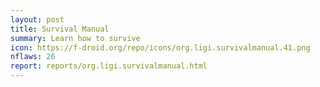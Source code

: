 ```yaml
---
layout: post
title: Survival Manual
summary: Learn how to survive
icon: https://f-droid.org/repo/icons/org.ligi.survivalmanual.41.png
nflaws: 26
report: reports/org.ligi.survivalmanual.html
---
```

